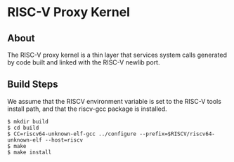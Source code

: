 RISC-V Proxy Kernel
=====================

About
---------

The RISC-V proxy kernel is a thin layer that services system calls generated
by code built and linked with the RISC-V newlib port.

Build Steps
---------------

We assume that the RISCV environment variable is set to the RISC-V tools
install path, and that the riscv-gcc package is installed.

    $ mkdir build
    $ cd build
    $ CC=riscv64-unknown-elf-gcc ../configure --prefix=$RISCV/riscv64-unknown-elf --host=riscv
    $ make
    $ make install
